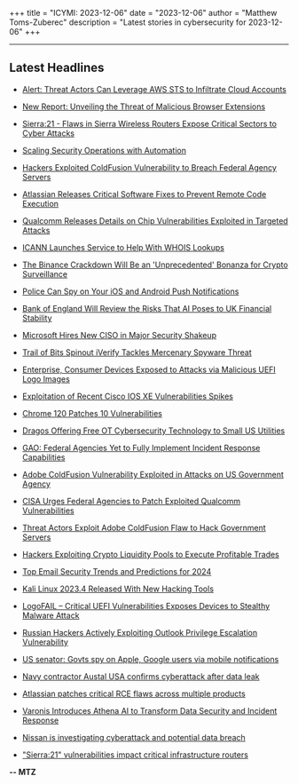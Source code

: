 +++
title = "ICYMI: 2023-12-06"
date = "2023-12-06"
author = "Matthew Toms-Zuberec"
description = "Latest stories in cybersecurity for 2023-12-06"
+++

---------------------------------------------------------------------------
## Latest Headlines
- [Alert: Threat Actors Can Leverage AWS STS to Infiltrate Cloud Accounts](https://thehackernews.com/2023/12/alert-threat-actors-can-leverage-aws.html)

- [New Report: Unveiling the Threat of Malicious Browser Extensions](https://thehackernews.com/2023/12/new-report-unveiling-threat-of.html)

- [Sierra:21 - Flaws in Sierra Wireless Routers Expose Critical Sectors to Cyber Attacks](https://thehackernews.com/2023/12/sierra21-flaws-in-sierra-wireless.html)

- [Scaling Security Operations with Automation](https://thehackernews.com/2023/12/scaling-security-operations-with.html)

- [Hackers Exploited ColdFusion Vulnerability to Breach Federal Agency Servers](https://thehackernews.com/2023/12/hackers-exploited-coldfusion.html)

- [Atlassian Releases Critical Software Fixes to Prevent Remote Code Execution](https://thehackernews.com/2023/12/atlassian-releases-critical-software.html)

- [Qualcomm Releases Details on Chip Vulnerabilities Exploited in Targeted Attacks](https://thehackernews.com/2023/12/qualcomm-releases-details-on-chip.html)

- [ICANN Launches Service to Help With WHOIS Lookups](https://krebsonsecurity.com/2023/12/icann-launches-service-to-help-with-whois-lookups/)

- [The Binance Crackdown Will Be an 'Unprecedented' Bonanza for Crypto Surveillance](https://www.wired.com/story/binance-settlement-transaction-histories/)

- [Police Can Spy on Your iOS and Android Push Notifications](https://www.wired.com/story/apple-google-push-notification-surveillance/)

- [Bank of England Will Review the Risks That AI Poses to UK Financial Stability](https://www.securityweek.com/bank-of-england-will-review-the-risks-that-ai-poses-to-uk-financial-stability/)

- [Microsoft Hires New CISO in Major Security Shakeup](https://www.securityweek.com/microsoft-hires-new-ciso-in-major-security-shakeup/)

- [Trail of Bits Spinout iVerify Tackles Mercenary Spyware Threat](https://www.securityweek.com/trail-of-bits-spinout-iverify-tackles-mercenary-spyware-threat/)

- [Enterprise, Consumer Devices Exposed to Attacks via Malicious UEFI Logo Images](https://www.securityweek.com/many-consumer-enterprise-devices-exposed-to-attacks-via-malicious-uefi-logo-images/)

- [Exploitation of Recent Cisco IOS XE Vulnerabilities Spikes](https://www.securityweek.com/exploitation-of-recent-cisco-ios-xe-vulnerabilities-spikes/)

- [Chrome 120 Patches 10 Vulnerabilities](https://www.securityweek.com/chrome-120-patches-10-vulnerabilities/)

- [Dragos Offering Free OT Cybersecurity Technology to Small US Utilities](https://www.securityweek.com/dragos-offering-free-ot-cybersecurity-technology-to-small-us-utilities/)

- [GAO: Federal Agencies Yet to Fully Implement Incident Response Capabilities](https://www.securityweek.com/gao-federal-agencies-yet-to-fully-implement-incident-response-capabilities/)

- [Adobe ColdFusion Vulnerability Exploited in Attacks on US Government Agency](https://www.securityweek.com/adobe-coldfusion-vulnerability-exploited-in-attacks-on-us-government-agency/)

- [CISA Urges Federal Agencies to Patch Exploited Qualcomm Vulnerabilities](https://www.securityweek.com/cisa-urges-federal-agencies-to-patch-exploited-qualcomm-vulnerabilities/)

- [Threat Actors Exploit Adobe ColdFusion Flaw to Hack Government Servers](https://cybersecuritynews.com/hackers-exploit-adobe-coldfusion-flaw/)

- [Hackers Exploiting Crypto Liquidity Pools to Execute Profitable Trades](https://cybersecuritynews.com/hackers-crypto-liquidity-pools/)

- [Top Email Security Trends and Predictions for 2024](https://cybersecuritynews.com/email-security-trends/)

- [Kali Linux 2023.4 Released With New Hacking Tools](https://cybersecuritynews.com/kali-linux-2023-4/)

- [LogoFAIL – Critical UEFI Vulnerabilities Exposes Devices to Stealthy Malware Attack](https://cybersecuritynews.com/logofail/)

- [Russian Hackers Actively Exploiting Outlook Privilege Escalation Vulnerability](https://cybersecuritynews.com/hackers-exploiting-outlook-flaw/)

- [US senator: Govts spy on Apple, Google users via mobile notifications](https://www.bleepingcomputer.com/news/security/us-senator-govts-spy-on-apple-google-users-via-mobile-notifications/)

- [Navy contractor Austal USA confirms cyberattack after data leak](https://www.bleepingcomputer.com/news/security/navy-contractor-austal-usa-confirms-cyberattack-after-data-leak/)

- [Atlassian patches critical RCE flaws across multiple products](https://www.bleepingcomputer.com/news/security/atlassian-patches-critical-rce-flaws-across-multiple-products/)

- [Varonis Introduces Athena AI to Transform Data Security and Incident Response](https://www.bleepingcomputer.com/news/security/varonis-introduces-athena-ai-to-transform-data-security-and-incident-response/)

- [Nissan is investigating cyberattack and potential data breach](https://www.bleepingcomputer.com/news/security/nissan-is-investigating-cyberattack-and-potential-data-breach/)

- ["Sierra:21" vulnerabilities impact critical infrastructure routers](https://www.bleepingcomputer.com/news/security/sierra-21-vulnerabilities-impact-critical-infrastructure-routers/)

**-- MTZ**